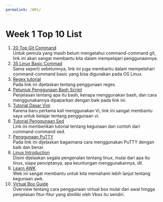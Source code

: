 ```yaml
---
permalink: /W01/
---
```


# Week 1 Top 10 List
1. [20 Top Git Command](https://dzone.com/articles/top-20-git-commands-with-examples) <br>
Untuk pemula yang masih belum mengetahui command-command git, link ini akan sangat membantu kita dalam mempelajari penggunaannya.
2. [35 Linux Basic Commad](https://www.hostinger.com/tutorials/linux-commands)<br>
Sama seperti sebelumnya, link ini juga membantu dalam mempelahari command-command basic yang bisa digunakan pada OS Linux.
3. [Regex tutorial](https://medium.com/factory-mind/regex-tutorial-a-simple-cheatsheet-by-examples-649dc1c3f285)<br>
Pada link ini dijelaskan tentang penggunaan regex.
4. [Petunjuk Penggunaan Bash Script](https://www.hostinger.co.id/tutorial/bash-script)<br>
Penjelasan tentang apa itu bash, kenapa menggunakan bash, dan cara menggunakannya dipaparkan dengan baik pada link ini.
5. [Tutorial Dasar Vim](https://kabarlinux.id/2016/tutorial-dasar-penggunaan-editor-teks-vivim/)<br>
Karena baru pertama kali menggunakan Vi, link ini sangat membantu saya untuk belajar tentang penggunaan vi.
6. [Tutorial Penggunaan Sed](https://www.hostinger.co.id/tutorial/sed-linux)<br>
Link ini memberikan tutorial tentang kegunaan dan contoh dari command-command sed.
7. [Penggunaan PuTTY](https://www.niagahoster.co.id/blog/cara-menggunakan-putty/)<br>
Pada link ini dijelaskan bagaimana cara menggunakan PuTTY dengan baik dan benar.
8. [Linux Introduction](https://www.guru99.com/introduction-linux.html)<br>
Disini dijelaskan segala pengenalan tentang linux, mulai dari apa itu linux, siapa penciptanya, apa keuntungan menggunakannya, dll.
9. [Learn AWK](https://www.tutorialspoint.com/awk/index.htm)<br>
Web ini sangat membantu untuk kita memahami lebih lanjut tentang kegunaan awk.
10. [Virtual Box Guide](https://www.nakivo.com/blog/use-virtualbox-quick-overview/)<br>
Overview tentang cara penggunaan virtual box mulai dari awal hingga penjelasan fitur-fitur yang dimiliki oleh Vbox itu sendiri.
